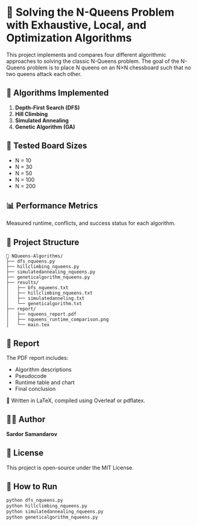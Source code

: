 # 🧠 Solving the N-Queens Problem with Exhaustive, Local, and Optimization Algorithms

This project implements and compares four different algorithmic approaches to solving the classic N-Queens problem. The goal of the N-Queens problem is to place N queens on an N×N chessboard such that no two queens attack each other.

## 📌 Algorithms Implemented

1. **Depth-First Search (DFS)**  
2. **Hill Climbing**  
3. **Simulated Annealing**  
4. **Genetic Algorithm (GA)**  

## 🧪 Tested Board Sizes

- N = 10
- N = 30
- N = 50
- N = 100
- N = 200

## 📊 Performance Metrics

Measured runtime, conflicts, and success status for each algorithm.

## 📁 Project Structure

```
📂 NQueens-Algorithms/
├── dfs_nqueens.py
├── hillclimbing_nqueens.py
├── simulatedannealing_nqueens.py
├── geneticalgorithm_nqueens.py
├── results/
│   ├── bfs_nqueens.txt
│   ├── hillclimbing_nqueens.txt
│   ├── simulatedanneling.txt
│   └── geneticalgorithm.txt
├── report/
│   ├── nqueens_report.pdf
│   ├── nqueens_runtime_comparison.png
│   └── main.tex
```

## 📖 Report

The PDF report includes:
- Algorithm descriptions
- Pseudocode
- Runtime table and chart
- Final conclusion

📝 Written in LaTeX, compiled using Overleaf or pdflatex.

## 👨‍💻 Author

**Sardor Samandarov**

## 📜 License

This project is open-source under the MIT License.

## 💬 How to Run

```bash
python dfs_nqueens.py
python hillclimbing_nqueens.py
python simulatedannealing_nqueens.py
python geneticalgorithm_nqueens.py
```
